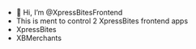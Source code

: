 - 👋 Hi, I’m @XpressBitesFrontend
- This is ment to control 2 XpressBites frontend apps 
- XpressBites 
- XBMerchants 

